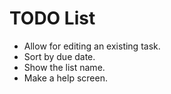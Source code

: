 # TODO List

- Allow for editing an existing task.
- Sort by due date.
- Show the list name.
- Make a help screen.
